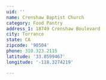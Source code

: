 ```yaml
---
uid: ''
name: Crenshaw Baptist Church
category: Food Pantry
address_1: 18749 Crenshaw Boulevard
city: Torrance
state: CA
zipcode: '90504'
phone: 310.323.2115
latitude: '33.8599467'
longitude: '-118.3274219'

---
```

